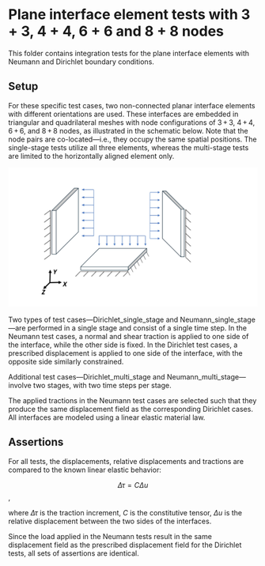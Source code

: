 # Plane interface element tests with 3 + 3, 4 + 4, 6 + 6 and 8 + 8 nodes

This folder contains integration tests for the plane interface elements with Neumann and Dirichlet boundary conditions. 

## Setup
For these specific test cases, two non-connected planar interface elements with different orientations are used. These interfaces are embedded in triangular and quadrilateral meshes with node configurations of 3 + 3, 4 + 4, 6 + 6, and 8 + 8 nodes, as illustrated in the schematic below. Note that the node pairs are co-located—i.e., they occupy the same spatial positions. The single-stage tests utilize all three elements, whereas the multi-stage tests are limited to the horizontally aligned element only.

![Schematic](Schematic.svg)

Two types of test cases—Dirichlet_single_stage and Neumann_single_stage—are performed in a single stage and consist of a single time step. In the Neumann test cases, a normal and shear traction is applied to one side of the interface, while the other side is fixed. In the Dirichlet test cases, a prescribed displacement is applied to one side of the interface, with the opposite side similarly constrained.

Additional test cases—Dirichlet_multi_stage and Neumann_multi_stage—involve two stages, with two time steps per stage.

The applied tractions in the Neumann test cases are selected such that they produce the same displacement field as the corresponding Dirichlet cases. All interfaces are modeled using a linear elastic material law.

## Assertions
For all tests, the displacements, relative displacements and tractions are compared to the known linear elastic behavior:

$$\Delta \tau = C \Delta u$$,

where $\Delta \tau$ is the traction increment, $C$ is the constitutive tensor, $\Delta u$ is the relative displacement between the two sides of the interfaces.

Since the load applied in the Neumann tests result in the same displacement field as the prescribed displacement field for the Dirichlet tests, all sets of assertions are identical.
